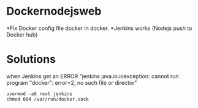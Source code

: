 # Dockernodejsweb
*Fix Docker config file docker in docker. 
*Jenkins works (Nodejs push to Docker hub)


# Solutions
when Jenkins get an ERROR 
"jenkins java.io.ioexception: cannot run program "docker": error=2, no such file or director"

```usermod -aG docker jenkins
usermod -aG root jenkins
chmod 664 /var/run/docker.sock
```